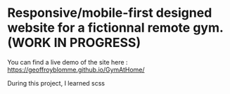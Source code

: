 # **Responsive/mobile-first designed website for a fictionnal remote gym.(WORK IN PROGRESS)**

You can find a live demo of the site here : https://geoffroyblomme.github.io/GymAtHome/

During this project, I learned scss